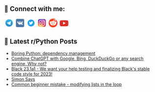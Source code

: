 ## 🔎 Connect with me:
[<img src="https://github.com/bullbesh/bullbesh/blob/main/images/Telegram.png" width="32" height="32" />](https://t.me/bullbesh)
[<img src="https://github.com/bullbesh/bullbesh/blob/main/images/VK.png" width="32" height="32" />](https://vk.com/bullbesh)
[<img src="https://github.com/bullbesh/bullbesh/blob/main/images/Twitter.png" width="32" height="32" />](https://twitter.com/bullbesh1)
[<img src="https://github.com/bullbesh/bullbesh/blob/main/images/Instagram.png" width="32" height="32" />](https://www.instagram.com/bullbesh)
[<img src="https://github.com/bullbesh/bullbesh/blob/main/images/Reddit.png" width="32" height="32" />](https://www.reddit.com/user/bullbesh)
[<img src="https://github.com/bullbesh/bullbesh/blob/main/images/YouTube.png" width="32" height="32" />](https://www.youtube.com/channel/UCtfjRs6uzgq5mfm8S06WTcg)

## 📕 Latest r/Python Posts
<!-- BLOG-POST-LIST:START -->
- [Boring Python: dependency management](https://www.reddit.com/r/Python/comments/zqikt8/boring_python_dependency_management/)
- [Combine ChatGPT with Google, Bing, DuckDuckGo or any search engine, Why not?](https://www.reddit.com/r/Python/comments/zqi3gv/combine_chatgpt_with_google_bing_duckduckgo_or/)
- [Black 23.1a1 - We want your help testing and finalizing Black&#39;s stable code style for 2023!](https://www.reddit.com/r/Python/comments/zqcnpk/black_231a1_we_want_your_help_testing_and/)
- [Simon Says](https://www.reddit.com/r/Python/comments/zq9nme/simon_says/)
- [Common beginner mistake - modifying lists in the loop](https://www.reddit.com/r/Python/comments/zq9f5f/common_beginner_mistake_modifying_lists_in_the/)
<!-- BLOG-POST-LIST:END -->
